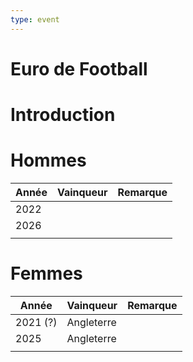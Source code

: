 ```yaml
---
type: event
---
```


# Euro de Football

# Introduction

# Hommes

| Année | Vainqueur | Remarque |
| ----- | --------- | -------- |
| 2022  |           |          |
| 2026  |           |          |
|       |           |          |
# Femmes

| Année    | Vainqueur  | Remarque |
| -------- | ---------- | -------- |
| 2021 (?) | Angleterre |          |
| 2025     | Angleterre |          |
|          |            |          |
